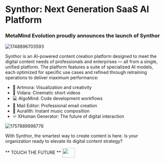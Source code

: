 # Synthor: Next Generation SaaS AI Platform
### MetaMind Evolution proudly announces the launch of Synthor

![1748896703593](https://github.com/user-attachments/assets/34656798-e49b-43d6-9794-864139d81001)

Synthor is an AI-powered content creation platform designed to meet the digital content needs of professionals and enterprises — all from a single, unified platform.
The platform features a suite of specialized AI models, each optimized for specific use cases and refined through retraining operations to deliver maximum performance:

- 🎨 Artmora: Visualization and creativity
- 🎥 Vidara: Cinematic short videos
- 💻 AlgoMind: Code development workflows
- 📧 Mail Editor: Professional email creation
- 🎸 Auralith: Instant music composition
- ♾️ XHuman Generator: The future of digital interaction

![1757889998778](https://github.com/user-attachments/assets/52a355cd-0a0d-4883-ab47-d579f8f41be3)

With Synthor, the smartest way to create content is here.
Is your organization ready to elevate its digital content strategy?

** TOUCH THE FUTURE **
<a href="https://synthor.net" target="blank"><img align="center" src="https://skillicons.dev/icons?i=ai" height="30" width="40" />

